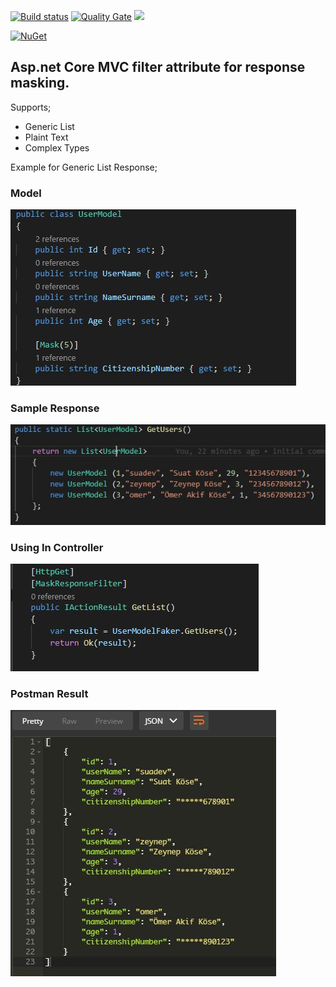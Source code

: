 [![Build status](https://ci.appveyor.com/api/projects/status/nrvk81jcwu6f5a3l?svg=true)](https://ci.appveyor.com/project/suadev/responsemasking-aspnetcore-filter)
[![Quality Gate](https://sonarcloud.io/api/project_badges/measure?project=suadev_ResponseMasking.AspNetCore.Filter&metric=alert_status)](https://sonarcloud.io/dashboard?id=suadev_ResponseMasking.AspNetCore.Filter)
<img width="100" src="https://sonarcloud.io/images/project_badges/sonarcloud-orange.svg" />

[![NuGet](https://img.shields.io/nuget/v/ResponseMasking.AspNetCore.Filter.svg?style=popout)](https://www.nuget.org/packages/ResponseMasking.AspNetCore.Filter/)


## Asp.net Core MVC filter attribute for response masking. 

Supports;

- Generic List
- Plaint Text
- Complex Types

Example for Generic List Response;

### Model

![alt text](https://github.com/suadev/ResponseMasking.AspNetCore.Filter/blob/master/SampleApi/screenshots/userModel.JPG)

### Sample Response

![alt text](https://github.com/suadev/ResponseMasking.AspNetCore.Filter/blob/master/SampleApi/screenshots/fakeData.JPG)

### Using In Controller

![alt text](https://github.com/suadev/ResponseMasking.AspNetCore.Filter/blob/master/SampleApi/screenshots/controller.JPG)

### Postman Result

![alt text](https://github.com/suadev/ResponseMasking.AspNetCore.Filter/blob/master/SampleApi/screenshots/postman.JPG)
